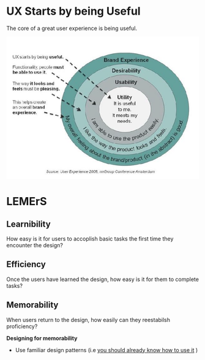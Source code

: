 <!-- TITLE: Usability -->
<!-- SUBTITLE: A quick summary of Usability -->

# UX Starts by being Useful
The core of a great user experience is being useful.

![Ux Starts By Being Useful](/uploads/ux-starts-by-being-useful.png "Ux Starts By Being Useful")

# LEMErS

## Learnibility
How easy is it for users to accoplish basic tasks the first time they encounter the design?

## Efficiency
Once the users have learned the design, how easy is it for them to complete tasks?

## Memorability
When users return to the design, how easily can they reestabilsh proficiency?

**Designing for memorability**
* Use familiar design patterns (i.e [you should already know how to use it](https://www.smashingmagazine.com/2012/09/you-already-know-how-to-use-it/) )
